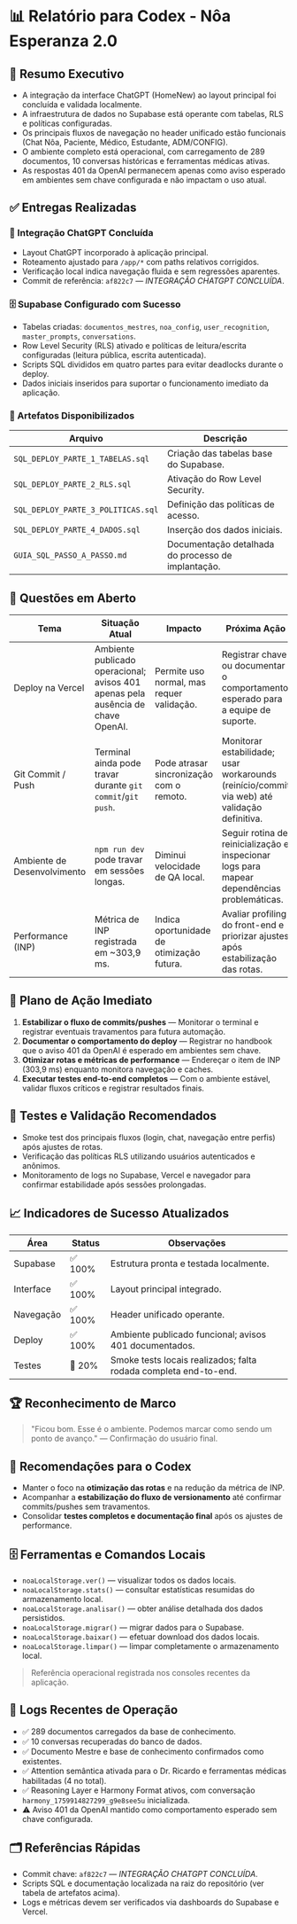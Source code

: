 # 📊 Relatório para Codex - Nôa Esperanza 2.0

## 🧭 Resumo Executivo

- A integração da interface ChatGPT (HomeNew) ao layout principal foi concluída e validada localmente.
- A infraestrutura de dados no Supabase está operante com tabelas, RLS e políticas configuradas.
- Os principais fluxos de navegação no header unificado estão funcionais (Chat Nôa, Paciente, Médico, Estudante, ADM/CONFIG).
- O ambiente completo está operacional, com carregamento de 289 documentos, 10 conversas históricas e ferramentas médicas ativas.
- As respostas 401 da OpenAI permanecem apenas como aviso esperado em ambientes sem chave configurada e não impactam o uso atual.

## ✅ Entregas Realizadas

### 🔧 Integração ChatGPT Concluída

- Layout ChatGPT incorporado à aplicação principal.
- Roteamento ajustado para `/app/*` com paths relativos corrigidos.
- Verificação local indica navegação fluida e sem regressões aparentes.
- Commit de referência: `af822c7` — _INTEGRAÇÃO CHATGPT CONCLUÍDA_.

### 🗄️ Supabase Configurado com Sucesso

- Tabelas criadas: `documentos_mestres`, `noa_config`, `user_recognition`, `master_prompts`, `conversations`.
- Row Level Security (RLS) ativado e políticas de leitura/escrita configuradas (leitura pública, escrita autenticada).
- Scripts SQL divididos em quatro partes para evitar deadlocks durante o deploy.
- Dados iniciais inseridos para suportar o funcionamento imediato da aplicação.

### 📁 Artefatos Disponibilizados

| Arquivo                            | Descrição                                          |
| ---------------------------------- | -------------------------------------------------- |
| `SQL_DEPLOY_PARTE_1_TABELAS.sql`   | Criação das tabelas base do Supabase.              |
| `SQL_DEPLOY_PARTE_2_RLS.sql`       | Ativação do Row Level Security.                    |
| `SQL_DEPLOY_PARTE_3_POLITICAS.sql` | Definição das políticas de acesso.                 |
| `SQL_DEPLOY_PARTE_4_DADOS.sql`     | Inserção dos dados iniciais.                       |
| `GUIA_SQL_PASSO_A_PASSO.md`        | Documentação detalhada do processo de implantação. |

## 🚨 Questões em Aberto

| Tema                        | Situação Atual                                                                   | Impacto                                   | Próxima Ação                                                                                 |
| --------------------------- | -------------------------------------------------------------------------------- | ----------------------------------------- | -------------------------------------------------------------------------------------------- |
| Deploy na Vercel            | Ambiente publicado operacional; avisos 401 apenas pela ausência de chave OpenAI. | Permite uso normal, mas requer validação. | Registrar chave ou documentar o comportamento esperado para a equipe de suporte.             |
| Git Commit / Push           | Terminal ainda pode travar durante `git commit`/`git push`.                      | Pode atrasar sincronização com o remoto.  | Monitorar estabilidade; usar workarounds (reinício/commit via web) até validação definitiva. |
| Ambiente de Desenvolvimento | `npm run dev` pode travar em sessões longas.                                     | Diminui velocidade de QA local.           | Seguir rotina de reinicialização e inspecionar logs para mapear dependências problemáticas.  |
| Performance (INP)           | Métrica de INP registrada em ~303,9 ms.                                          | Indica oportunidade de otimização futura. | Avaliar profiling do front-end e priorizar ajustes após estabilização das rotas.             |

## 🔄 Plano de Ação Imediato

1. **Estabilizar o fluxo de commits/pushes** — Monitorar o terminal e registrar eventuais travamentos para futura automação.
2. **Documentar o comportamento do deploy** — Registrar no handbook que o aviso 401 da OpenAI é esperado em ambientes sem chave.
3. **Otimizar rotas e métricas de performance** — Endereçar o item de INP (303,9 ms) enquanto monitora navegação e caches.
4. **Executar testes end-to-end completos** — Com o ambiente estável, validar fluxos críticos e registrar resultados finais.

## 🧪 Testes e Validação Recomendados

- Smoke test dos principais fluxos (login, chat, navegação entre perfis) após ajustes de rotas.
- Verificação das políticas RLS utilizando usuários autenticados e anônimos.
- Monitoramento de logs no Supabase, Vercel e navegador para confirmar estabilidade após sessões prolongadas.

## 📈 Indicadores de Sucesso Atualizados

| Área      | Status  | Observações                                                      |
| --------- | ------- | ---------------------------------------------------------------- |
| Supabase  | ✅ 100% | Estrutura pronta e testada localmente.                           |
| Interface | ✅ 100% | Layout principal integrado.                                      |
| Navegação | ✅ 100% | Header unificado operante.                                       |
| Deploy    | ✅ 100% | Ambiente publicado funcional; avisos 401 documentados.           |
| Testes    | 🔄 20%  | Smoke tests locais realizados; falta rodada completa end-to-end. |

## 🏆 Reconhecimento de Marco

> "Ficou bom. Esse é o ambiente. Podemos marcar como sendo um ponto de avanço." — Confirmação do usuário final.

## 🚀 Recomendações para o Codex

- Manter o foco na **otimização das rotas** e na redução da métrica de INP.
- Acompanhar a **estabilização do fluxo de versionamento** até confirmar commits/pushes sem travamentos.
- Consolidar **testes completos e documentação final** após os ajustes de performance.

## 🗄️ Ferramentas e Comandos Locais

- `noaLocalStorage.ver()` — visualizar todos os dados locais.
- `noaLocalStorage.stats()` — consultar estatísticas resumidas do armazenamento local.
- `noaLocalStorage.analisar()` — obter análise detalhada dos dados persistidos.
- `noaLocalStorage.migrar()` — migrar dados para o Supabase.
- `noaLocalStorage.baixar()` — efetuar download dos dados locais.
- `noaLocalStorage.limpar()` — limpar completamente o armazenamento local.

> Referência operacional registrada nos consoles recentes da aplicação.

## 📜 Logs Recentes de Operação

- ✅ 289 documentos carregados da base de conhecimento.
- ✅ 10 conversas recuperadas do banco de dados.
- ✅ Documento Mestre e base de conhecimento confirmados como existentes.
- ✅ Attention semântica ativada para o Dr. Ricardo e ferramentas médicas habilitadas (4 no total).
- ✅ Reasoning Layer e Harmony Format ativos, com conversação `harmony_1759914827299_g9e8see5u` inicializada.
- ⚠️ Aviso 401 da OpenAI mantido como comportamento esperado sem chave configurada.

## 🗂 Referências Rápidas

- Commit chave: `af822c7` — _INTEGRAÇÃO CHATGPT CONCLUÍDA_.
- Scripts SQL e documentação localizada na raiz do repositório (ver tabela de artefatos acima).
- Logs e métricas devem ser verificados via dashboards do Supabase e Vercel.
